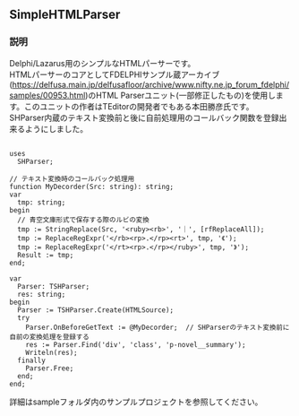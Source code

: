 ## SimpleHTMLParser

### 説明
Delphi/Lazarus用のシンプルなHTMLパーサーです。<br>
HTMLパーサーのコアとしてFDELPHIサンプル蔵アーカイブ(https://delfusa.main.jp/delfusafloor/archive/www.nifty.ne.jp_forum_fdelphi/samples/00953.html)のHTML Parserユニット(一部修正したもの)を使用します。このユニットの作者はTEditorの開発者でもある本田勝彦氏です。<br>
SHParser内蔵のテキスト変換前と後に自前処理用のコールバック関数を登録出来るようにしました。

```Delphi

uses
  SHParser;

// テキスト変換時のコールバック処理用
function MyDecorder(Src: string): string;
var
  tmp: string;
begin
  // 青空文庫形式で保存する際のルビの変換
  tmp := StringReplace(Src, '<ruby><rb>', '｜', [rfReplaceAll]);
  tmp := ReplaceRegExpr('</rb><rp>.</rp><rt>', tmp, '《');
  tmp := ReplaceRegExpr('</rt><rp>.</rp></ruby>', tmp, '》');
  Result := tmp;
end;

var
  Parser: TSHParser;
  res: string;
begin
  Parser := TSHParser.Create(HTMLSource);
  try
    Parser.OnBeforeGetText := @MyDecorder;  // SHParserのテキスト変換前に自前の変換処理を登録する
    res := Parser.Find('div', 'class', 'p-novel__summary');
    Writeln(res);
  finally
    Parser.Free;
  end;
end;
```

詳細はsampleフォルダ内のサンプルプロジェクトを参照してください。<br>
<br>


